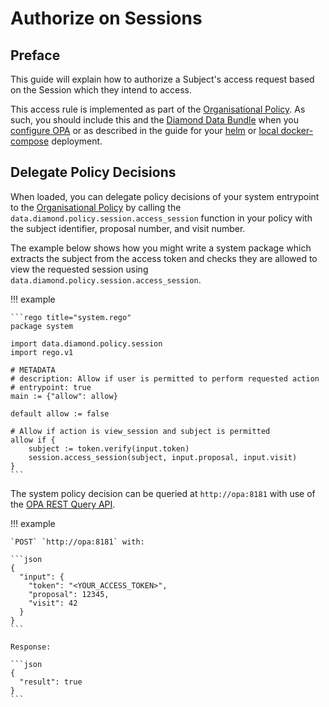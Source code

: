 # Authorize on Sessions

## Preface

This guide will explain how to authorize a Subject's access request based on the Session which they intend to access.

This access rule is implemented as part of the [Organisational Policy](../references/organisational-policy.md). As such, you should include this and the [Diamond Data Bundle](../references/diamond-data-bundle.md) when you [configure OPA](configure-opa.md) or as described in the guide for your [helm](deploy-with-helm.md) or [local docker-compose](deploy-docker-compose.md) deployment.

## Delegate Policy Decisions

When loaded, you can delegate policy decisions of your system entrypoint to the [Organisational Policy](../references/organisational-policy.md) by calling the `data.diamond.policy.session.access_session` function in your policy with the subject identifier, proposal number, and visit number.

The example below shows how you might write a system package which extracts the subject from the access token and checks they are allowed to view the requested session using `data.diamond.policy.session.access_session`.

!!! example

    ```rego title="system.rego"
    package system

    import data.diamond.policy.session
    import rego.v1

    # METADATA
    # description: Allow if user is permitted to perform requested action
    # entrypoint: true
    main := {"allow": allow}

    default allow := false

    # Allow if action is view_session and subject is permitted
    allow if {
        subject := token.verify(input.token)
        session.access_session(subject, input.proposal, input.visit)
    }
    ```

The system policy decision can be queried at `http://opa:8181` with use of the [OPA REST Query API](https://www.openpolicyagent.org/docs/latest/rest-api/#query-api).

!!! example

    `POST` `http://opa:8181` with:

    ```json
    {
      "input": {
        "token": "<YOUR_ACCESS_TOKEN>",
        "proposal": 12345,
        "visit": 42
      }
    }
    ```

    Response:

    ```json
    {
      "result": true
    }
    ```
